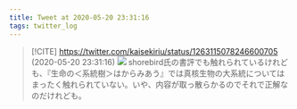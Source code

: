 ```yaml
---
title: Tweet at 2020-05-20 23:31:16
tags: twitter_log
---
```


> [!CITE] https://twitter.com/kaisekiriu/status/1263115078246600705 (2020-05-20 23:31:16)
> ![](https://twitter.com/kaisekiriu/status/1263115078246600705)
> shorebird氏の書評でも触れられているけれども、『生命の＜系統樹＞はからみあう』では真核生物の大系統についてはまったく触れられていない。いや、内容が取っ散らかるのでそれで正解なのだけれども。
